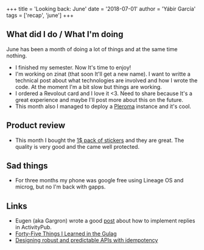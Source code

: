 +++
title = 'Looking back: June'
date = '2018-07-01'
author = 'Yábir García'
tags = ['recap', 'june']
+++

## What did I do / What I'm doing

June has been a month of doing a lot of things and at the same time nothing.

* I finished my semester. Now It's time to enjoy!
* I'm working on zinat (that soon It'll get a new name). I want to
  writte a technical post about what technologies are involved and how
  I wrote the code. At the moment I'm a bit slow but things are working.
* I ordered a Revolout card and I love it <3. Need to share because
  It's a great experience and maybe I'll post more about this on the
  future.
* This month also I managed to deploy a [Pleroma](https://pleroma.social/) instance and it's cool.

## Product review

* This month I bought the [1$ pack of
  stickers](https://www.unixstickers.com/) and they are great. The
  quality is very good and the came well protected.
  
## Sad things

* For three months my phone was google free using Lineage OS and microg, but no I'm back with gapps.

## Links

* Eugen (aka Gargron) wrote a good
  [post](https://blog.joinmastodon.org/2018/06/how-to-implement-a-basic-activitypub-server/)
  about how to implement replies in ActivityPub.
* [Forty-Five Things I Learned in the Gulag](https://www.theparisreview.org/blog/2018/06/12/forty-five-things-i-learned-in-the-gulag/)
* [Designing robust and predictable APIs with idempotency](https://stripe.com/blog/idempotency)

